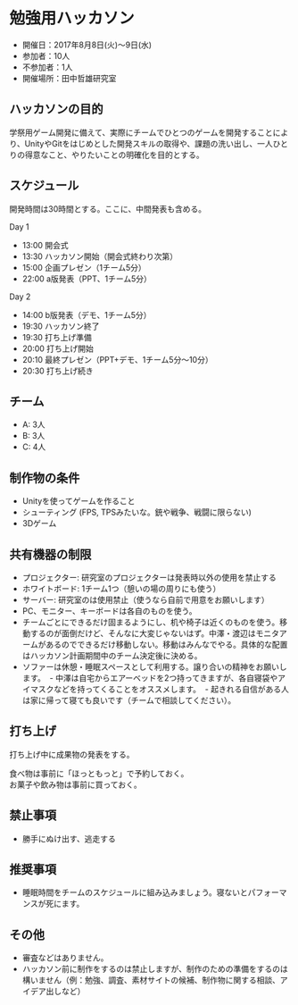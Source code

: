 # 勉強用ハッカソン

- 開催日：2017年8月8日(火)〜9日(水)
- 参加者：10人
- 不参加者：1人
- 開催場所：田中哲雄研究室

## ハッカソンの目的

学祭用ゲーム開発に備えて、実際にチームでひとつのゲームを開発することにより、UnityやGitをはじめとした開発スキルの取得や、課題の洗い出し、一人ひとりの得意なこと、やりたいことの明確化を目的とする。

## スケジュール

開発時間は30時間とする。ここに、中間発表も含める。

Day 1
- 13:00 開会式
- 13:30 ハッカソン開始（開会式終わり次第）
- 15:00 企画プレゼン（1チーム5分）
- 22:00 a版発表（PPT、1チーム5分）

Day 2
- 14:00 b版発表（デモ、1チーム5分）
- 19:30 ハッカソン終了
- 19:30 打ち上げ準備
- 20:00 打ち上げ開始
- 20:10 最終プレゼン（PPT+デモ、1チーム5分〜10分）
- 20:30 打ち上げ続き

## チーム

- A: 3人
- B: 3人
- C: 4人

## 制作物の条件

- Unityを使ってゲームを作ること
- シューティング (FPS, TPSみたいな。銃や戦争、戦闘に限らない)
- 3Dゲーム

## 共有機器の制限

- プロジェクター: 研究室のプロジェクターは発表時以外の使用を禁止する
- ホワイトボード: 1チーム1つ（憩いの場の周りにも使う）
- サーバー: 研究室のは使用禁止（使うなら自前で用意をお願いします）
- PC、モニター、キーボードは各自のものを使う。  
- チームごとにできるだけ固まるようにし、机や椅子は近くのものを使う。移動するのが面倒だけど、そんなに大変じゃないはず。中澤・渡辺はモニタアームがあるのでできるだけ移動しない。移動はみんなでやる。具体的な配置はハッカソン計画期間中のチーム決定後に決める。
- ソファーは休憩・睡眠スペースとして利用する。譲り合いの精神をお願いします。
  - 中澤は自宅からエアーベッドを2つ持ってきますが、各自寝袋やアイマスクなどを持ってくることをオススメします。
  - 起きれる自信がある人は家に帰って寝ても良いです（チームで相談してください）。

## 打ち上げ

打ち上げ中に成果物の発表をする。

食べ物は事前に「ほっともっと」で予約しておく。  
お菓子や飲み物は事前に買っておく。

## 禁止事項

- 勝手にぬけ出す、逃走する

## 推奨事項

- 睡眠時間をチームのスケジュールに組み込みましょう。寝ないとパフォーマンスが死にます。

## その他

- 審査などはありません。
- ハッカソン前に制作をするのは禁止しますが、制作のための準備をするのは構いません（例：勉強、調査、素材サイトの候補、制作物に関する相談、アイデア出しなど）
